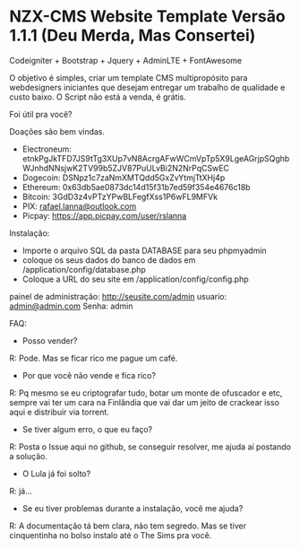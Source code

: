 # NZX-CMS Website Template Versão 1.1.1 (Deu Merda, Mas Consertei)
Codeigniter + Bootstrap + Jquery + AdminLTE + FontAwesome

O objetivo é simples, criar um template CMS multipropósito para webdesigners iniciantes que desejam entregar um trabalho de qualidade e custo baixo.
O Script não está a venda, é grátis.

Foi útil pra você? 

Doações são bem vindas.
- Electroneum: etnkPgJkTFD7JS9tTg3XUp7vN8AcrgAFwWCmVpTp5X9LgeAGrjpSQghbWJnhdNNsjwK2TV99b5ZJV87PuULvBi2N2NrPqCSwEC
- Dogecoin: DSNpz1c7zaNmXMTQdd5GxZvYtmjTtXHj4p
- Ethereum: 0x63db5ae0873dc14d15f31b7ed59f354e4676c18b
- Bitcoin: 3GdD3z4vPTzYPwBLFegfXss1P6wFL9MFVk
- PIX: rafael.lanna@outlook.com
- Picpay: https://app.picpay.com/user/rslanna

Instalação:
- Importe o arquivo SQL da pasta DATABASE para seu phpmyadmin
- coloque os seus dados do banco de dados em /application/config/database.php
- Coloque a URL do seu site em /application/config/config.php

painel de administração:
http://seusite.com/admin
usuario: admin@admin.com
Senha: admin


FAQ:
- Posso vender?

R: Pode. Mas se ficar rico me pague um café.

- Por que você não vende e fica rico?

R: Pq mesmo se eu criptografar tudo, botar um monte de ofuscador e etc, sempre vai ter um cara na Finlândia que vai dar um jeito de crackear isso aqui e distribuir via torrent.

- Se tiver algum erro, o que eu faço?

R: Posta o Issue aqui no github, se conseguir resolver, me ajuda aí postando a solução.

- O Lula já foi solto?

R: já...

- Se eu tiver problemas durante a instalação, você me ajuda?

R: A documentação tá bem clara, não tem segredo. Mas se tiver cinquentinha no bolso instalo até o The Sims pra você.




